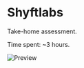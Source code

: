 # Shyftlabs

Take-home assessment.

Time spent: ~3 hours.

![Preview](https://gcdnb.pbrd.co/images/y0nvui78XB1j.gif)
